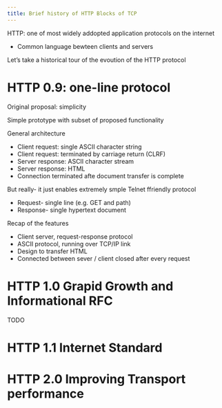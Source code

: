 ```yaml
---
title: Brief history of HTTP Blocks of TCP
---
```

HTTP: one of most widely addopted application protocols on the internet
- Common language bewteen clients and servers


Let’s take a historical tour of the evoution of the HTTP protocol

# HTTP 0.9: one-line protocol

Original proposal: simplicity

Simple prototype with subset of proposed functionality

 General architecture
 - Client request: single ASCII character string
 - Client request: terminated by carriage return (CLRF)
 - Server response: ASCII character stream
 - Server response: HTML
 - Connection terminated afte document transfer is complete

But really- it just enables extremely smple Telnet ffriendly protocol

- Request- single line (e.g. GET and path)
- Response- single hypertext document


Recap of the features
- Client server, request-response protocol
- ASCII protocol, running over TCP/IP link
- Design to transfer HTML
- Connected between sever / client closed after every request

# HTTP 1.0 Grapid Growth and Informational RFC
TODO


# HTTP 1.1 Internet Standard

# HTTP 2.0 Improving Transport performance